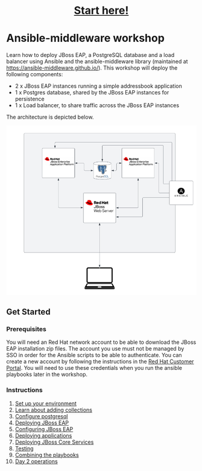 
<h1 align="center"><a href="https://github.com/ansible-middleware/ansible-middleware-workshop/blob/main/instructions/1-environment-setup.md">Start here!</a></h1>

# Ansible-middleware workshop

Learn how to deploy JBoss EAP, a PostgreSQL database and a load balancer using Ansible and the ansible-middleware library (maintained at https://ansible-middleware.github.io/).  This workshop will deploy the following components:

* 2 x JBoss EAP instances running a simple addressbook application
* 1 x Postgres database, shared by the JBoss EAP instances for persistence
* 1 x Load balancer, to share traffic across the JBoss EAP instances

The architecture is depicted below.

![Workshop architecture](./images/architecture.png)

## Get Started

### Prerequisites

You will need an Red Hat network account to be able to download the JBoss EAP installation zip files.  The account you use must not be managed by SSO in order for the Ansible scripts to be able to authenticate.  You can create a new account by following the instructions in the [Red Hat Customer Portal](https://sso.redhat.com/auth/realms/redhat-external/login-actions/registration?client_id=customer-portal&tab_id=RiPOv96eZ74).  You will need to use these credentials when you run the ansible playbooks later in the workshop.

### Instructions

1. [Set up your environment](instructions/1-environment-setup.md)
2. [Learn about adding collections](instructions/2-adding-collections.md)
3. [Configure postgresql](instructions/3-configuring-postgresql.md)
4. [Deploying JBoss EAP](instructions/4-deploying-jboss-eap.md)
5. [Configuring JBoss EAP](instructions/5-configuring-jboss-eap.md)
6. [Deploying applications](instructions/6-deploying-applications.md)
7. [Deploying JBoss Core Services](instructions/7-deploying-jbcs.md)
8. [Testing](instructions/8-testing.md)
9. [Combining the playbooks](instructions/9-combining.md)
10. [Day 2 operations](instructions/10-day-2.md)

